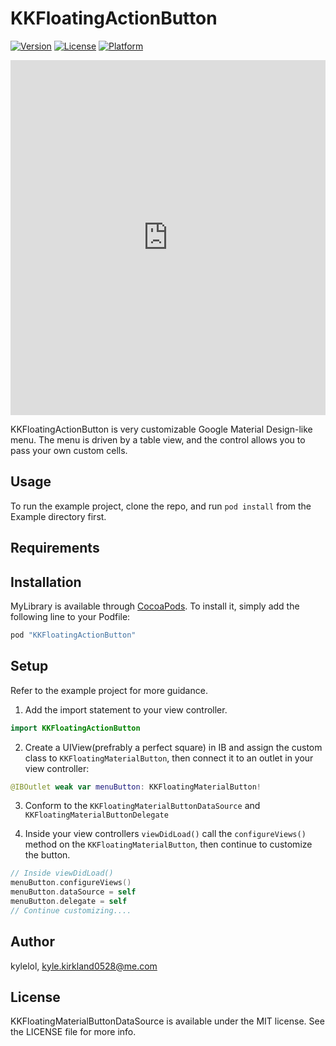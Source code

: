 # KKFloatingActionButton


[![Version](https://img.shields.io/cocoapods/v/KKFloatingActionButton.svg?style=flat)](http://cocoapods.org/pods/KKFloatingActionButton)
[![License](https://img.shields.io/cocoapods/l/KKFloatingActionButton.svg?style=flat)](http://cocoapods.org/pods/KKFloatingActionButton)
[![Platform](https://img.shields.io/cocoapods/p/KKFloatingActionButton.svg?style=flat)](http://cocoapods.org/pods/KKFloatingActionButton)

<iframe class="imgur-embed" width="100%" height="568" frameborder="0" src="http://i.imgur.com/Bsms9e1.gifv#embed"></iframe>

KKFloatingActionButton is very customizable Google Material Design-like menu. The menu is driven by a table view, and the control allows you to pass your own custom cells. 

## Usage

To run the example project, clone the repo, and run `pod install` from the Example directory first.

## Requirements

## Installation

MyLibrary is available through [CocoaPods](http://cocoapods.org). To install
it, simply add the following line to your Podfile:

```ruby
pod "KKFloatingActionButton"
```

## Setup 

Refer to the example project for more guidance. 

1. Add the import statement to your view controller. 
  ````swift
  import KKFloatingActionButton
  ````

2. Create a UIView(prefrably a perfect square) in IB and assign the custom class to `KKFloatingMaterialButton`, then connect it to an outlet in your view controller: 
  ````swift
  @IBOutlet weak var menuButton: KKFloatingMaterialButton!
  ````

3.  Conform to the `KKFloatingMaterialButtonDataSource` and `KKFloatingMaterialButtonDelegate`

4. Inside your view controllers `viewDidLoad()` call the `configureViews()` method on the `KKFloatingMaterialButton`, then continue to customize the button. 
  ````Swift
  // Inside viewDidLoad()
  menuButton.configureViews()
  menuButton.dataSource = self
  menuButton.delegate = self
  // Continue customizing....
  ````

## Author

kylelol, kyle.kirkland0528@me.com

## License

KKFloatingMaterialButtonDataSource is available under the MIT license. See the LICENSE file for more info.
